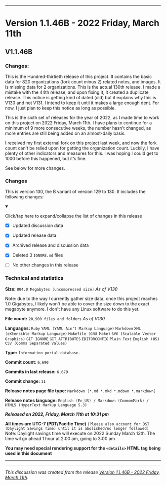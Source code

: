 
***

# Version 1.1.46B - 2022 Friday, March 11th

## V1.1.46B

### Changes:

This is the Hundred-thirtieth release of this project. It contains the basic data for 820 organizations (fork count minus 2) related notes, and images. It is missing data for 2 organizations. This is the actual 130th release. I made a mistake with the 44th release, and upon fixing it, it created a duplicate release. This notice is getting kind of dated (old) but it explains why this is V130 and not V131. I intend to keep it until it makes a large enough dent. For now, I just plan to keep this notice as long as possible.

This is the sixth set of releases for the year of 2022, as I made time to work on this project on 2022 Friday, March 11th. I have plans to continue for a minimum of 9 more consecutive weeks, the number hasn't changed, as more entries are still being added on an almost-daily basis.

I received my first external fork on this project last week, and now the fork count can't be relied upon for getting the organization count. Luckily, I have plenty of other indicators and measures for this. I was hoping I could get to 1000 before this happened, but it's fine.

See below for more changes.

### Changes

This is version 130, the B variant of version 129 to 130. It includes the following changes:

<details open><summary><p>Click/tap here to expand/collapse the list of changes in this release</p></summary>

- [x] Updated discussion data

- [x] Updated release data

- [x] Archived release and discussion data

- [x] Deleted 3 `IGNORE.md` files

<!--
- [x] Began adding support for 2022 data

- [x] Added data up to 2022 March 11th (10 new organizations documented)
!-->

- [ ] No other changes in this release

<!-- - [x] Updated Git navigation data !-->

</details>

### Technical and statistics

**Size:** `804.0 Megabytes (uncompressed size)` _As of V130_

Note: due to the way I currently gather size data, once this project reaches 1.0 Gigabytes, I likely won't be able to cover the size down to the exact megabyte anymore. I don't have any Linux software to do this yet.

**File count:** `20,900 files and folders` _As of V130_

**Languages:** `Ruby` `YAML (YAML Ain't Markup Language)` `Markdown` `XML (eXtensible Markup Language)` `Makefile (GNU Make)` `SVG (Scalable Vector Graphics)` `GIT IGNORE` `GIT ATTRIBUTES` `EDITORCONFIG` `Plain Text` `English (US)` `CSV (Comma Separated Values)`

**Type:** `Information portal database.`

**Commit count:** `6,690`

**Commits in last release:** `6,679`

**Commit change:** `11`

**Release notes page file type:** `Markdown (*.md *.mkd *.mdown *.markdown)`

**Release notes language:** `English (En_US) / Markdown (CommonMark) / HTML5 (HyperText Markup Language 5.3)`

***Released on 2022, Friday, March 11th at 10:31 pm***

**All times are UTC-7 (PDT/Pacific Time)** `(Please also account for DST (Daylight Savings Time) until it is abolished/no longer followed)` Note: Daylight savings time will execute on 2022 Sunday March 13th. The time wil go ahead 1 hour at 2:00 am, going to 3:00 am

**You may need special rendering support for the `<details>` HTML tag being used in this document**

***


<hr /><em>This discussion was created from the release <a href='https://github.com/seanpm2001/GitHub_Organization_Info/releases/tag/V1.1.46B'>Version 1.1.46B - 2022 Friday, March 11th</a>.</em>
